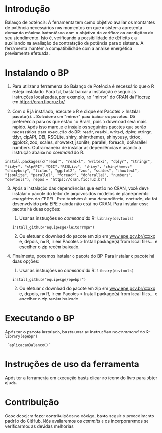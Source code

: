 # Introdu&ccedil;&atilde;o 

Balan&ccedil;o de pot&ecirc;ncia: A ferramenta tem como objetivo avaliar os montantes de pot&ecirc;ncia necess&aacute;rios nos momentos em que o sistema apresenta demanda m&aacute;xima instant&acirc;nea com o objetivo de verificar as condi&ccedil;&otilde;es de seu atendimento. Isto &eacute;, verificando a possibilidade de d&eacute;ficits e a auxiliando na avalia&ccedil;&atilde;o de contrata&ccedil;&atilde;o de pot&ecirc;ncia para o sistema. A ferramenta mant&eacute;m a compatibilidade com a an&aacute;lise energ&eacute;tica previamente efetuada.

# Instalando o BP 

1.  Para utilizar a ferramenta do Balan&ccedil;o de Pot&ecirc;ncia &eacute; necess&aacute;rio que o R esteja instalado. Para tal, basta baixar a instala&ccedil;&atilde;o e seguir as instru&ccedil;&otilde;es localizadas, por exemplo, no "mirror" do CRAN da Fiocruz em https://cran.fiocruz.br/ 

2.  Com o R j&aacute; instalado, execute o R e clique em Pacotes > Instalar pacote(s)... Selecione um "mirror" para baixar os pacotes. D&ecirc; prefer&ecirc;ncia para os que est&atilde;o no Brasil, pois o download ser&aacute; mais r&aacute;pido. Ap&oacute;s isso marque e instale os seguintes pacotes que ser&atilde;o necess&aacute;rios para execu&ccedil;&atilde;o do BP: readr, readxl, writexl, dplyr, stringr, tidyr, clpAPI, DBI, RSQLite, shiny, shinythemes, shinybusy, tictoc, ggplot2, zoo, scales, showtext, jsonlite, parallel, foreach, doParallel, numbers. Outra maneira de instalar as depend&ecirc;ncias &eacute; usando a instru&ccedil;&atilde;o abaixo no *command* do R. 

`install.packages(c("readr", "readxl", "writexl", "dplyr", "stringr", "tidyr", "clpAPI", "DBI",`
`"RSQLite", "shiny", "shinythemes", "shinybusy", "tictoc", "ggplot2", "zoo", "scales", "showtext",`
`"jsonlite", "parallel", "foreach", "doParallel", "numbers", "devtools"), repos = "https://cran.fiocruz.br")`

3. Ap&oacute;s a instala&ccedil;&atilde;o das depend&ecirc;ncias que est&atilde;o no CRAN, voc&ecirc; deve instalar o pacote do leitor de arquivos dos modelos de planejanemto energ&eacute;tico do CEPEL. Este tamb&eacute;m &eacute; uma depend&ecirc;ncia, contudo, ele foi desenvolvido pela EPE e ainda n&atilde;o est&aacute; no CRAN. Para instalar esse pacote h&aacute; duas op&ccedil;&otilde;es: 

   1. Usar as instru&ccedil;&otilde;es no *command* do R: `library(devtools)`    

     `install_github("equipesge/leitorrmpe")` 

   2. Ou efetuar o download do pacote em zip em www.epe.gov.br/xxxxx e, depois, no R, ir em Pacotes > Install package(s) from local files... e escolher o zip rec&eacute;m baixado.

4. Finalmente, podemos instalar o pacote do BP. Para instalar o pacote h&aacute; duas op&ccedil;&otilde;es: 

   1. Usar as instru&ccedil;&otilde;es no *command* do R: `library(devtools)`    

     `install_github("equipesge/epebpr")` 

   2. Ou efetuar o download do pacote em zip em www.epe.gov.br/xxxxx e, depois, no R, ir em Pacotes > Install package(s) from local files... e escolher o zip rec&eacute;m baixado. 

# Executando o BP 

Ap&oacute;s ter o pacote instalado, basta usar as instru&ccedil;&otilde;es no *command* do R: `library(epebpr)`    

     `aplicacaoBalanco()` 

# Instru&ccedil;&otilde;es de uso da ferramenta 

Ap&oacute;s ter a ferramenta em execu&ccedil;&atilde;o basta clicar no &iacute;cone do livro para obter ajuda. 

# Contribui&ccedil;&atilde;o 

Caso desejem fazer contribui&ccedil;&otilde;es no c&oacute;digo, basta seguir o procedimento padr&atilde;o do GitHub. N&oacute;s avaliaremos os *commits* e os incorporaremos se verificarmos as devidas melhorias. 